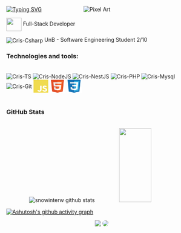 [![Typing SVG](https://readme-typing-svg.demolab.com?font=Fira+Code&pause=1000&color=ffffff&width=435&lines=Hi%2C+everyone!+I'm+Pedro+Henrique.;Welcome+to+my+Github+profile!+)](https://git.io/typing-svg)
<img src="https://i.pinimg.com/originals/0d/e1/62/0de16247a29822ac7e6b94630611ea3f.gif" alt="Pixel Art" align="right" width="300" >
<br>
<div align="left"> 
<p><img align="center" height="35" width="40" src="https://github.com/user-attachments/assets/e7f86cd2-35d1-4479-9ecb-0c4d0780d0fb"> Full-Stack Developer </p> <p>
<img align="center" alt="Cris-Csharp" height="35" width="40" src="https://upload.wikimedia.org/wikipedia/commons/c/c3/Webysther_20160322_-_Logo_UnB_%28sem_texto%29.svg">
 UnB - Software Engineering Student 2/10 </p>

</div>


### Technologies and tools:

<div style="display: inline_block"><br>
  <img align="center" alt="Cris-TS" height="35" width="40" src="https://cdn.jsdelivr.net/gh/devicons/devicon/icons/typescript/typescript-original.svg">
  <img align="center" alt="Cris-NodeJS" height="35" width="40" src="https://cdn.jsdelivr.net/gh/devicons/devicon/icons/nodejs/nodejs-original.svg">
  <img align="center" alt="Cris-NestJS" height="35" width="40" src="https://upload.wikimedia.org/wikipedia/commons/a/a8/NestJS.svg">
  <img align="center" alt="Cris-PHP" height="35" width="40" src="https://cdn.jsdelivr.net/gh/devicons/devicon/icons/php/php-plain.svg">
  <img align="center" alt="Cris-Mysql" height="60" width="40" src="https://cdn.jsdelivr.net/gh/devicons/devicon/icons/mysql/mysql-original-wordmark.svg">       
  <img align="center" alt="Cris-Git" height="35" width="40" src="https://cdn.jsdelivr.net/gh/devicons/devicon/icons/git/git-original.svg">
  <img align="center" alt="Cris-Js" height="35" width="40" src="https://raw.githubusercontent.com/devicons/devicon/master/icons/javascript/javascript-plain.svg">
  <img align="center" alt="Cris-HTML" height="35" width="40" src="https://raw.githubusercontent.com/devicons/devicon/master/icons/html5/html5-original.svg">
  <img align="center" alt="Cris-CSS" height="35" width="40" src="https://raw.githubusercontent.com/devicons/devicon/master/icons/css3/css3-original.svg">
</div><br>


### GitHub Stats
<br>
<div align="center">  
  <img width="49%" height="195px" src="https://github-readme-stats.vercel.app/api?username=pedronascimentos&theme=dark&show_icons=true&hide_border=true&count_private=true" alt="snowinterw github stats" /> 
  <img width="41%" height="195px" src="https://github-readme-stats.vercel.app/api/top-langs/?username=pedronascimentos&theme=dark&show_icons=true&hide_border=true&layout=compact" />
</div>

[![Ashutosh's github activity graph](https://github-readme-activity-graph.vercel.app/graph?username=pedronascimentos&bg_color=000000&color=ffffff&line=616161&point=ffffff&area=true&hide_border=true)](https://github.com/ashutosh00710/github-readme-activity-graph)
<br>
<div align="center"> 
<a href = "mailto:pedrohenriquemonteironasciment@gmail.com"> <img src="https://img.shields.io/badge/-Gmail-%23333?style=for-the-badge&logo=gmail&logoColor=white" target="_blank"></a>
<a href="https://www.linkedin.com/in/pedro-henrique-monteiro-nascimento-069b0b2b6/" target="_blank"><img src="https://img.shields.io/badge/-LinkedIn-%230077B5?style=for-the-badge&logo=linkedin&logoColor=white" style="border-radius: 30px" target="_blank"></a> 
 </div>


